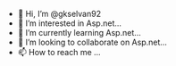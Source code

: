 - 👋 Hi, I’m @gkselvan92
- 👀 I’m interested in Asp.net...
- 🌱 I’m currently learning Asp.net...
- 💞️ I’m looking to collaborate on Asp.net...
- 📫 How to reach me ...

<!---
gkselvan92/gkselvan92 is a ✨ special ✨ repository because its `README.md` (this file) appears on your GitHub profile.
You can click the Preview link to take a look at your changes.
--->
